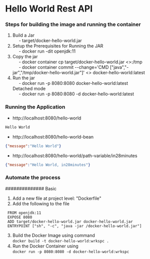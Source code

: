 # Hello World Rest API

### Steps for building the image and running the container

1. Build a Jar <br>
            &nbsp;&nbsp;&nbsp;&nbsp; - target/docker-hello-world.jar
2. Setup the Prerequisites for Running the JAR <br>
            &nbsp;&nbsp;&nbsp;&nbsp; - docker run -dit openjdk:11
3. Copy the jar<br>
            &nbsp;&nbsp;&nbsp;&nbsp; - docker container cp target/docker-hello-world.jar <<container-name>>:/tmp <br>
            &nbsp;&nbsp;&nbsp;&nbsp; - docker container commit --change='CMD ["java","-jar","/tmp/docker-hello-world.jar"]' <<container-name>> docker-hello-world:latest
4. Run the jar<br>
            &nbsp;&nbsp;&nbsp;&nbsp; - docker run -p 8080:8080 docker-hello-world:latest
        <br>Detached mode    
            &nbsp;&nbsp;&nbsp;&nbsp; - docker run -p 8080:8080 -d docker-hello-world:latest



### Running the Application

- http://localhost:8080/hello-world

```txt
Hello World
```

- http://localhost:8080/hello-world-bean

```json
{"message":"Hello World"}
```

- http://localhost:8080/hello-world/path-variable/in28minutes

```json
{"message":"Hello World, in28minutes"}
```

### Automate the process 
############## Basic

1. Add a new file at project level:  "Dockerfile"
2. Add the following to the file
```
 FROM openjdk:11
 EXPOSE 8080
 ADD target/docker-hello-world.jar docker-hello-world.jar
 ENTRYPOINT ["sh", "-c", "java -jar /docker-hello-world.jar"]
```
3. Build the Docker Image using command<br>
  `docker build -t docker-hello-world:wrkspc .`
4. Run the Docker Container using <br>
  `docker run -p 8080:8080 -d docker-hello-world:wrkspc`



 